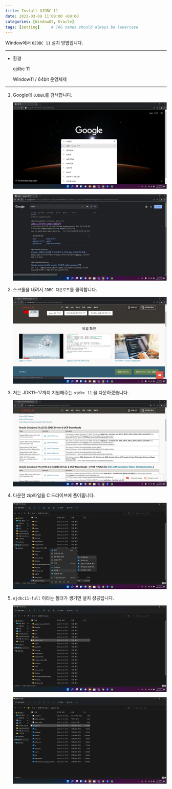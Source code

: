 ```yaml
---
title: Install OJDBC 11
date: 2022-03-09 11:09:00 +09:00 
categories: [WindowOS, Oracle]
tags: [setting]     # TAG names should always be lowercase
---
```


Window에서 `OJDBC 11` 설치 방법입니다.

---

- 환경
    
    ojdbc 11
    
    Window11 / 64bit 운영체제
    
---

1. Google에 `OJDBC`를 검색합니다.
    
    ![1.png](/assets/2022-03-09-Install-OJDBC11/1.png)
    
    ![2.png](/assets/2022-03-09-Install-OJDBC11/2.png)
    
2. 스크롤을 내려서 `JDBC 다운로드`를 클릭합니다.
    
    ![4.png](/assets/2022-03-09-Install-OJDBC11/3.png)
    
3. 저는 JDK11~17까지 지원해주는 `ojdbc 11` 을 다운하겠습니다.
    
    ![6.png](/assets/2022-03-09-Install-OJDBC11/4.png)
    
4. 다운한 zip파일을 C 드라이브에 풀어줍니다.
    
    ![7.png](/assets/2022-03-09-Install-OJDBC11/5.png)
    
5. `ojdbc11-full` 이라는 폴더가 생기면 설치 성공입니다.
    
    ![8.png](/assets/2022-03-09-Install-OJDBC11/6.png)
    
    ![9.png](/assets/2022-03-09-Install-OJDBC11/7.png)
